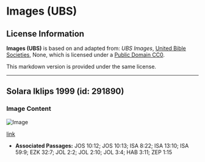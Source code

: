 # Images (UBS)

## License Information

**Images (UBS)** is based on and adapted from: _UBS Images_, [United Bible Societies](https://unitedbiblesocieties.org/), None, which is licensed under a [Public Domain CC0](https://creativecommons.org/public-domain/cc0/).

This markdown version is provided under the same license.



--------------------------------

## Solara Iklips 1999 (id: 291890)

### Image Content

![Image](https://cdn.aquifer.bible/aquifer-content/resources/Media/WEB-0820_solar_eclipse_1999.jpg)

[link](https://cdn.aquifer.bible/aquifer-content/resources/Media/WEB-0820_solar_eclipse_1999.jpg)

* **Associated Passages:** JOS 10:12; JOS 10:13; ISA 8:22; ISA 13:10; ISA 59:9; EZK 32:7; JOL 2:2; JOL 2:10; JOL 3:4; HAB 3:11; ZEP 1:15

